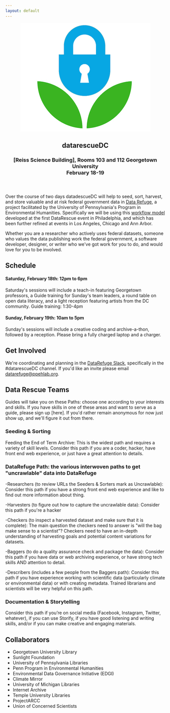 ```yaml
---
layout: default
---
```


<header>
  <a href="https://www.datarefuge.org/"><img src="images/logo.jpg"></a>
  <h2>datarescueDC</h2>
  <h3>
    [Reiss Science Building], Rooms 103 and 112
    Georgetown University<br>
    February 18-19
  </h3>
</header>

Over the course of two days datadescueDC will help to seed, sort, harvest, and
store valuable and at risk federal government data in [Data Refuge], a project
facilitated by the University of Pennsylvania's Program in Environmental
Humanities. Specifically we will be using this [workflow
model](https://github.com/datarefugephilly/workflow/blob/master/README.md)
developed at the first DataRescue event in Philadelphia, and which has been
further refined at events in Los Angeles, Chicago and Ann Arbor.

Whether you are a researcher who actively uses federal datasets, someone who
values the data publishing work the federal government, a software developer,
designer, or writer who we've got work for you to do, and would love for you 
to be involved.

## Schedule

#### Saturday, February 18th: 12pm to 6pm

Saturday's sessions will include a teach-in featuring Georgetown professors, a Guide training for Sunday's team leaders, a round table on open data literacy, and a light reception featuring artists from the DC community. 
Guide training: 1:30-4pm

#### Sunday, February 19th: 10am to 5pm

Sunday's sessions will include a creative coding and archive-a-thon, followed by a reception. Please bring a fully charged laptop and a charger.

## Get Involved

We're coordinating and planning in the [DataRefuge Slack], specifically in the 
#datarescueDC channel. If you'd like an invite please email [datarefuge@ppehlab.org](mailto:datarefuge@ppehlab.org).

## Data Rescue Teams

Guides will take you on these Paths: choose one according to your interests and skills. If you have skills in one of these areas and want to serve as a guide, please sign up [here]. If you'd rather remain anonymous for now just show up, and we'll
figure it out from there.

### Seeding & Sorting
Feeding the End of Term Archive: This is the widest path and requires a variety of skill levels. Consider this path if you are a coder, hacker, have front end web experience, or just have a great attention to details.

### DataRefuge Path: the various interwoven paths to get "uncrawlable" data into DataRefuge
  -Researchers (to review URLs the Seeders & Sorters mark as Uncrawlable): Consider this path if you have a strong front end web experience and like to find out more information about thing.

  -Harvesters (to figure out how to capture the uncrawlable data): Consider this path if you're a hacker

  -Checkers (to inspect a harvested dataset and make sure that it is complete): The main question the checkers need to answer is "will the bag make sense to a scientist"? Checkers need to have an in-depth understanding of harvesting goals and potential content variations for datasets.

  -Baggers (to do a quality assurance check and package the data): Consider this path if you have data or web archiving experience, or have strong tech skills AND attention to detail.

  -Describers (includes a few people from the Baggers path): Consider this path if you have experience working with scientific data (particularly climate or environmental data) or with creating metadata. Trained librarians and scientists will be very helpful on this path.

### Documentation & Storytelling
Consider this path if you’re on social media (Facebook, Instagram, Twitter, whatever), if you can use Storify, if you have good listening and writing skills, and/or if you can make creative and engaging materials.

## Collaborators

* Georgetown University Library
* Sunlight Foundation
* University of Pennsylvania Libraries
* Penn Program in Environmental Humanities
* Environmental Data Governance Initiative (EDGI)
* Climate Mirror
* University of Michigan Libraries
* Internet Archive
* Temple University Libraries
* ProjectARCC
* Union of Concerned Scientists


[DataRefuge Slack]: https://datarefuge.slack.com
[Data Rescue event]: http://www.ppehlab.org/what-is-a-datarescue-event
[Data Refuge]: https://www.datarefuge.org/
[GitHub]: https://github.com/datarefuge/datarescue-dc 
[this markdown file]: https://github.com/datarefuge/datarescue-dc/blob/master/index.md
[Slack]: https://datarefuge.slack.com
[Reiss Science Building]: https://goo.gl/maps/wYT3xNifSBn
